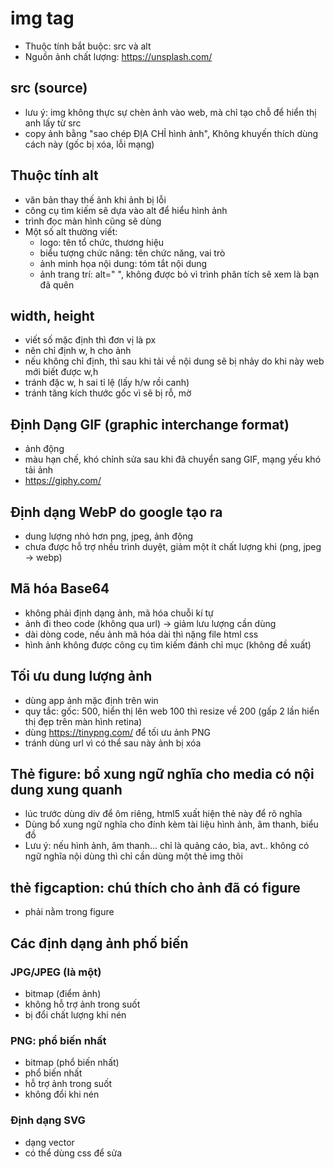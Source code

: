 # img tag

- Thuộc tính bắt buộc: src và alt
- Nguồn ảnh chất lượng: https://unsplash.com/

## src (source)

- lưu ý: img không thực sự chèn ảnh vào web, mà chỉ tạo chỗ để hiển thị anh lấy từ src
- copy ảnh bằng "sao chép ĐỊA CHỈ hình ảnh", Không khuyến thích dùng cách này (gốc bị xóa, lỗi mạng)

## Thuộc tính alt

- văn bản thay thế ảnh khi ảnh bị lỗi
- công cụ tìm kiếm sẽ dựa vào alt để hiểu hình ảnh
- trình đọc màn hình cũng sẽ dùng
- Một số alt thường viết:
    - logo: tên tổ chức, thương hiệu
    - biểu tượng chức năng: tên chức năng, vai trò
    - ảnh minh họa nội dung: tóm tắt nội dung
    - ảnh trang trí: alt=" ", không được bỏ vì trình phân tích sẽ xem là bạn đã quên

## width, height

- viết số mặc định thì đơn vị là px
- nên chỉ định w, h cho ảnh
- nếu không chỉ định, thì sau khi tải về nội dung sẽ bị nhảy do khi này web mới biết được w,h
- tránh đặc w, h sai tỉ lệ (lấy h/w rồi canh)
- tránh tăng kích thước gốc vì sẽ bị rỗ, mờ

## Định Dạng GIF (graphic interchange format)

- ảnh động
- màu hạn chế, khó chỉnh sửa sau khi đã chuyển sang GIF, mạng yếu khó tải ảnh
- https://giphy.com/

## Định dạng WebP do google tạo ra

- dung lượng nhỏ hơn png, jpeg, ảnh động
- chưa được hỗ trợ nhều trình duyệt, giảm một ít chất lượng khi (png, jpeg -> webp)

## Mã hóa Base64

- không phải định dạng ảnh, mã hóa chuỗi kí tự
- ảnh đi theo code (không qua url) -> giảm lưu lượng cần dùng
- dài dòng code, nếu ảnh mã hóa dài thì nặng file html css
- hình ảnh không được công cụ tìm kiếm đánh chỉ mục (không đề xuất)

## Tối ưu dung lượng ảnh

- dùng app ảnh mặc định trên win
- quy tắc: gốc: 500, hiển thị lên web 100 thì resize về 200 (gấp 2 lần hiển thị đẹp trên màn hình retina)
- dùng https://tinypng.com/ để tối ưu ảnh PNG
- tránh dùng url vì có thể sau này ảnh bị xóa

## Thẻ figure: bổ xung ngữ nghĩa cho media có nội dung xung quanh

- lúc trước dùng div để ôm riêng, html5 xuất hiện thẻ này để rõ nghĩa
- Dùng bổ xung ngữ nghĩa cho đính kèm tài liệu hình ảnh, âm thanh, biểu đồ
- Lưu ý: nếu hình ảnh, âm thanh... chỉ là quảng cáo, bìa, avt.. không có ngữ nghĩa nội dùng thì chỉ cần dùng một thẻ img thôi

## thẻ figcaption: chú thích cho ảnh đã có figure

- phải nằm trong figure

## Các định dạng ảnh phố biến

### JPG/JPEG (là một)

- bitmap (điểm ảnh)
- không hỗ trợ ảnh trong suốt
- bị đổi chất lượng khi nén

### PNG: phổ biến nhất

- bitmap (phổ biến nhất)
- phổ biến nhất
- hỗ trợ ảnh trong suốt
- không đổi khi nén

### Định dạng SVG
- dạng vector
- có thể dùng css để sửa

